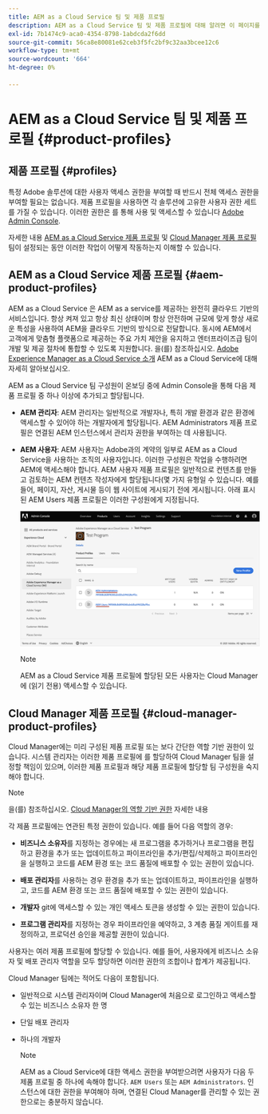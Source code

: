 ```yaml
---
title: AEM as a Cloud Service 팀 및 제품 프로필
description: AEM as a Cloud Service 팀 및 제품 프로필에 대해 알려면 이 페이지를 따르십시오.
exl-id: 7b1474c9-aca0-4354-8798-1abdcda2f6dd
source-git-commit: 56ca8e80081e62ceb3f5fc2bf9c32aa3bcee12c6
workflow-type: tm+mt
source-wordcount: '664'
ht-degree: 0%

---
```


# AEM as a Cloud Service 팀 및 제품 프로필 {#product-profiles}

## 제품 프로필 {#profiles}

특정 Adobe 솔루션에 대한 사용자 액세스 권한을 부여할 때 반드시 전체 액세스 권한을 부여할 필요는 없습니다. 제품 프로필을 사용하면 각 솔루션에 고유한 사용자 권한 세트를 가질 수 있습니다. 이러한 권한은 를 통해 사용 및 액세스할 수 있습니다 [Adobe Admin Console](/help/onboarding/learn-concepts/admin-console.md).

자세한 내용 [AEM as a Cloud Service 제품 프로필](#aem-product-profiles) 및 [Cloud Manager 제품 프로필](#cloud-manager-product-profiles) 팀이 설정되는 동안 이러한 작업이 어떻게 작동하는지 이해할 수 있습니다.

## AEM as a Cloud Service 제품 프로필 {#aem-product-profiles}

AEM as a Cloud Service 은 AEM as a service를 제공하는 완전히 클라우드 기반의 서비스입니다. 항상 켜져 있고 항상 최신 상태이며 항상 안전하며 규모에 맞게 항상 새로운 특성을 사용하여 AEM을 클라우드 기반의 방식으로 전달합니다. 동시에 AEM에서 고객에게 맞춤형 플랫폼으로 제공하는 주요 가치 제안을 유지하고 엔터프라이즈급 팀이 개발 및 제공 절차에 통합할 수 있도록 지원합니다. 을(를) 참조하십시오. [Adobe Experience Manager as a Cloud Service 소개](https://experienceleague.adobe.com/docs/experience-manager-cloud-service/overview/introduction.html?lang=en) AEM as a Cloud Service에 대해 자세히 알아보십시오.

AEM as a Cloud Service 팀 구성원이 온보딩 중에 Admin Console을 통해 다음 제품 프로필 중 하나 이상에 추가되고 할당됩니다.

* **AEM 관리자**: AEM 관리자는 일반적으로 개발자나, 특히 개발 환경과 같은 환경에 액세스할 수 있어야 하는 개발자에게 할당됩니다. AEM Administrators 제품 프로필은 연결된 AEM 인스턴스에서 관리자 권한을 부여하는 데 사용됩니다.

* **AEM 사용자**: AEM 사용자는 Adobe과의 계약의 일부로 AEM as a Cloud Service을 사용하는 조직의 사용자입니다. 이러한 구성원은 작업을 수행하려면 AEM에 액세스해야 합니다. AEM 사용자 제품 프로필은 일반적으로 컨텐츠를 만들고 검토하는 AEM 컨텐츠 작성자에게 할당됩니다(몇 가지 유형일 수 있습니다. 예를 들어, 페이지, 자산, 게시물 등이 웹 사이트에 게시되기 전에 게시됩니다. 아래 표시된 AEM Users 제품 프로필은 이러한 구성원에게 지정됩니다.

   ![](/help/onboarding/learn-concepts/assets/admin-console-profiles.png)

   >[!NOTE]
   >AEM as a Cloud Service 제품 프로필에 할당된 모든 사용자는 Cloud Manager에 (읽기 전용) 액세스할 수 있습니다.

## Cloud Manager 제품 프로필 {#cloud-manager-product-profiles}

Cloud Manager에는 미리 구성된 제품 프로필 또는 보다 간단한 역할 기반 권한이 있습니다. 시스템 관리자는 이러한 제품 프로필에 를 할당하여 Cloud Manager 팀을 설정할 책임이 있으며, 이러한 제품 프로필과 해당 제품 프로필에 할당할 팀 구성원을 숙지해야 합니다.
>[!NOTE]
>을(를) 참조하십시오. [Cloud Manager의 역할 기반 권한](/help/onboarding/learn-concepts/cloud-manager-introduction.md##role-based-permissions) 자세한 내용

각 제품 프로필에는 연관된 특정 권한이 있습니다. 예를 들어 다음 역할의 경우:

* **비즈니스 소유자**&#x200B;를 지정하는 경우에는 새 프로그램을 추가하거나 프로그램을 편집하고 환경을 추가 또는 업데이트하고 파이프라인을 추가/편집/삭제하고 파이프라인을 실행하고 코드를 AEM 환경 또는 코드 품질에 배포할 수 있는 권한이 있습니다.

* **배포 관리자**&#x200B;를 사용하는 경우 환경을 추가 또는 업데이트하고, 파이프라인을 실행하고, 코드를 AEM 환경 또는 코드 품질에 배포할 수 있는 권한이 있습니다.

* **개발자** git에 액세스할 수 있는 개인 액세스 토큰을 생성할 수 있는 권한이 있습니다.

* **프로그램 관리자**&#x200B;를 지정하는 경우 파이프라인을 예약하고, 3 계층 품질 게이트를 재정의하고, 프로덕션 승인을 제공할 권한이 있습니다.

사용자는 여러 제품 프로필에 할당할 수 있습니다. 예를 들어, 사용자에게 비즈니스 소유자 및 배포 관리자 역할을 모두 할당하면 이러한 권한의 조합이나 합계가 제공됩니다.

Cloud Manager 팀에는 적어도 다음이 포함됩니다.

* 일반적으로 시스템 관리자이며 Cloud Manager에 처음으로 로그인하고 액세스할 수 있는 비즈니스 소유자 한 명
* 단일 배포 관리자
* 하나의 개발자

   >[!NOTE]
   >AEM as a Cloud Service에 대한 액세스 권한을 부여받으려면 사용자가 다음 두 제품 프로필 중 하나에 속해야 합니다. `AEM Users` 또는 `AEM Administrators`. 인스턴스에 대한 권한을 부여해야 하며, 연결된 Cloud Manager를 관리할 수 있는 권한으로는 충분하지 않습니다.
